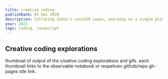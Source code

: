 ```yaml
---
title: creative coding
publishDate: 01 Dec 2020
description: Collating India's covid19 cases, everyday on a single platform
year: 2021
tags: coding, javascript
---
```


## Creative coding explorations

thumbnail of output of the creative coding explorations and gifs. each thumbnail links to the observable notebook or respetivev github/repo gh-pages site link.